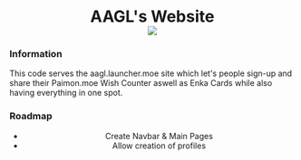 <h1 align="center">
AAGL's Website<br>
<a href="https://www.0pdd.com/p?name=an-anime-team/aagl-website" target="_blank"><img src="https://www.0pdd.com/svg?name=an-anime-team/aagl-website" /></a>
</h1>

<h3>Information</h3>
<p>This code serves the aagl.launcher.moe site which let's people sign-up and share their Paimon.moe Wish Counter aswell as Enka Cards while also having everything in one spot.</p>

<h3>Roadmap</h3>
<ul align="center">
<li align="center">Create Navbar & Main Pages</li>
<li align="center">Allow creation of profiles</li>
</ul>
